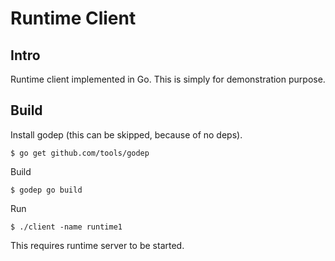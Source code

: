 Runtime Client
==============

Intro
-----
Runtime client implemented in Go. This is simply for demonstration purpose.

Build
-----
Install godep (this can be skipped, because of no deps).

	$ go get github.com/tools/godep

Build

	$ godep go build

Run

	$ ./client -name runtime1

This requires runtime server to be started.
